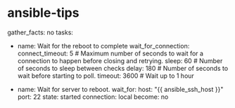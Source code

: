 # ansible-tips
gather_facts: no
tasks:
  - name: Wait for the reboot to complete
    wait_for_connection:
      connect_timeout: 5 # Maximum number of seconds to wait for a connection to happen before closing and retrying.
      sleep: 60 # Number of seconds to sleep between checks
      delay: 180 # Number of seconds to wait before starting to poll.
      timeout: 3600 # Wait up to 1 hour
  
  - name: Wait for server to reboot.
    wait_for:
      host: "{{ ansible_ssh_host }}"
      port: 22
      state: started
    connection: local
    become: no
